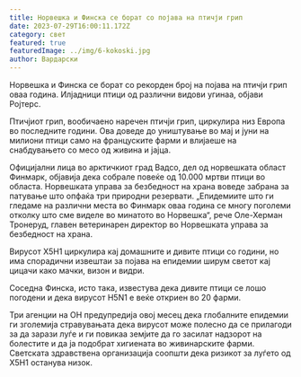 ```yaml
---
title: Норвешка и Финска се борат со појава на птичји грип
date: 2023-07-29T16:00:11.172Z
category: свет
featured: true
featuredImage: ../img/6-kokoski.jpg
author: Вардарски
---
```

Норвешка и Финска се борат со рекорден број на појава на птичји грип оваа година. Илјадници птици од различни видови угинаа, објави Ројтерс.

Птичјиот грип, вообичаено наречен птичји грип, циркулира низ Европа во последните години. Ова доведе до уништување во мај и јуни на милиони птици само на француските фарми и влијаеше на снабдувањето со месо од живина и јајца.

Официјални лица во арктичкиот град Вадсо, дел од норвешката област Финмарк, објавија дека собрале повеќе од 10.000 мртви птици во областа. Норвешката управа за безбедност на храна воведе забрана за патување што опфаќа три природни резервати. „Епидемиите што ги гледаме на различни места во Финмарк оваа година се многу поголеми отколку што сме виделе во минатото во Норвешка“, рече Оле-Херман Тронеруд, главен ветеринарен директор во Норвешката управа за безбедност на храна.

Вирусот Х5Н1 циркулира кај домашните и дивите птици со години, но има спорадични извештаи за појава на епидемии ширум светот кај цицачи како мачки, визон и видри.

Соседна Финска, исто така, известува дека дивите птици се лошо погодени и дека вирусот H5N1 е веќе откриен во 20 фарми.

Три агенции на ОН предупредија овој месец дека глобалните епидемии ги зголемија стравувањата дека вирусот може полесно да се прилагоди за да зарази луѓе и ги повикаа земјите да го засилат надзорот на болестите и да ја подобрат хигиената во живинарските фарми. Светската здравствена организација соопшти дека ризикот за луѓето од Х5Н1 останува низок.